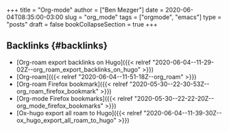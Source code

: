 +++
title = "Org-mode"
author = ["Ben Mezger"]
date = 2020-06-04T08:35:00-03:00
slug = "org_mode"
tags = ["orgmode", "emacs"]
type = "posts"
draft = false
bookCollapseSection = true
+++

## Backlinks {#backlinks}

-   [Org-roam export backlinks on Hugo]({{< relref "2020-06-04--11-29-02Z--org_roam_export_backlinks_on_hugo" >}})
-   [Org-roam]({{< relref "2020-06-04--11-51-18Z--org_roam" >}})
-   [Org-roam Firefox bookmark]({{< relref "2020-05-30--22-30-53Z--org_roam_firefox_bookmark" >}})
-   [Org-mode Firefox bookmarks]({{< relref "2020-05-30--22-22-20Z--org_mode_firefox_bookmarks" >}})
-   [Ox-hugo export all roam to Hugo]({{< relref "2020-06-04--11-39-30Z--ox_hugo_export_all_roam_to_hugo" >}})
